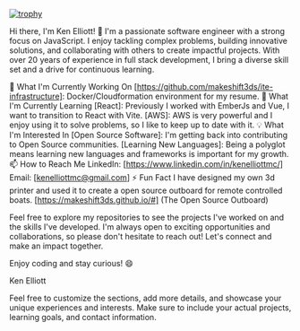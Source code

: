 [![trophy](https://github-profile-trophy.vercel.app/?username=makeshift3ds)](https://github.com/makeshift3ds/github-profile-trophy)

Hi there, I'm Ken Elliott! 👋
I'm a passionate software engineer with a strong focus on JavaScript. I enjoy tackling complex problems, building innovative solutions, and collaborating with others to create impactful projects. With over 20 years of experience in full stack development, I bring a diverse skill set and a drive for continuous learning.

🔭 What I'm Currently Working On
[https://github.com/makeshift3ds/ite-infrastructure]: Docker/Cloudformation environment for my resume.
🌱 What I'm Currently Learning
[React]: Previously I worked with EmberJs and Vue, I want to transition to React with Vite.
[AWS]: AWS is very powerful and I enjoy using it to solve problems, so I like to keep up to date with it.
💡 What I'm Interested In
[Open Source Software]: I'm getting back into contributing to Open Source communities.
[Learning New Languages]: Being a polyglot means learning new languages and frameworks is important for my growth.
📫 How to Reach Me
LinkedIn: [https://www.linkedin.com/in/kenelliottmc/]
Email: [kenelliottmc@gmail.com]
⚡ Fun Fact
I have designed my own 3d printer and used it to create a open source outboard for remote controlled boats. [https://makeshift3ds.github.io/#] (The Open Source Outboard)

Feel free to explore my repositories to see the projects I've worked on and the skills I've developed. I'm always open to exciting opportunities and collaborations, so please don't hesitate to reach out! Let's connect and make an impact together.

Enjoy coding and stay curious! 😄

Ken Elliott

Feel free to customize the sections, add more details, and showcase your unique experiences and interests. Make sure to include your actual projects, learning goals, and contact information.